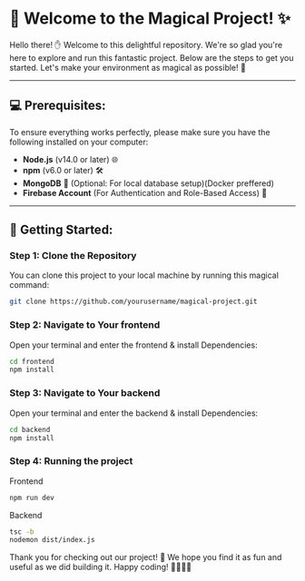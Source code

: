 # 🦄 Welcome to the Magical Project! ✨

Hello there! ✋ Welcome to this delightful repository. We're so glad you're here to explore and run this fantastic project. Below are the steps to get you started. Let's make your environment as magical as possible! 🌟

---

## 💻 Prerequisites:
To ensure everything works perfectly, please make sure you have the following installed on your computer:

- **Node.js** (v14.0 or later) 🌐
- **npm** (v6.0 or later) 🛠
- **MongoDB** 🌿 (Optional: For local database setup)(Docker preffered)
- **Firebase Account** (For Authentication and Role-Based Access) 🔑

---

## 🔧 Getting Started:

### Step 1: Clone the Repository

You can clone this project to your local machine by running this magical command:

```bash
git clone https://github.com/yourusername/magical-project.git
```

### Step 2: Navigate to Your frontend
Open your terminal and enter the frontend & install Dependencies:

```bash
cd frontend
npm install
```


### Step 3: Navigate to Your backend
Open your terminal and enter the backend & install Dependencies:

```bash
cd backend
npm install
```

### Step 4: Running the project

Frontend
```bash
npm run dev
```

Backend
```bash
tsc -b
nodemon dist/index.js
```

Thank you for checking out our project! 🥰 We hope you find it as fun and useful as we did building it. Happy coding! 👨‍💻👩‍💻